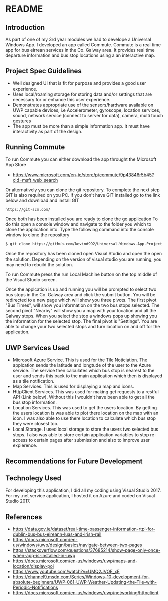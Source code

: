 # README

## Introduction
As part of one of my 3rd year modules we had to develope a Universal Windows App. I developed an app called Commute.
Commute is a real time app for bus eirrean services in the Co. Galway area. It provides real time departure information and
bus stop locations using a an interactive map.

## Project Spec Guidelines

- Well designed UI that is fit for purpose and provides a good user experience.
- Uses local/roaming storage for storing data and/or settings that are necessary for or enhance this user experience.
- Demonstrates appropriate use of the sensors/hardware available on UWP capable devices, i.e Accelerometer, gyroscope, location services,
sound, network service (connect to server for data), camera, multi touch gestures
- The app must be more than a simple information app.  It must have interactivity as part of the design.

## Running Commute

To run Commute you can either download the app throught the Microsoft App Store

- https://www.microsoft.com/en-ie/store/p/commute/9p43846r5b45?cid=msft_web_search

Or alternatively you can clone the git repository. To complete the next step GIT is also required on you PC. If you don't have GIT installed go to the link below and download and install GIT

    https://git-scm.com/

Once both has been installed you are ready to clone the go application
To do this open a console window and navigate to the folder you which to clone the application into.
Type the following command into the console window to clone the repository
```sh
$ git clone https://github.com/kevind992/Universal-Windows-App-Project.git
```  
Once the repository has been cloned open Visual Studio and open the open the solution. Depending on the version of visual studio you are running, you may need to rebuild the solution. 

To run Commute press the run Local Machine button on the top middle of the Visual Studio screen. 

Once the applcation is up and running you will be prompted to select two bus stops in the Co. Galway area and click the submit button.
You will be redirected to a new page which will show you three pivots. The first pivot "Bus Times", will show you information on the two bus stops selected. The second pivot "Nearby" will show you a map with your location and all the Galway stops. When you select the stop a windows pops up showing you the information for the selected stop. The final pivot is "Settings". You are able to change your two selected stops and turn location on and off for the application.

## UWP Services Used
- Microsoft Azure Service. This is used for the Tile Noticiation. The applcation sends the latitude and longtude of the user to the Azure service. The service then calculates which bus stop is nearest to the user and sends this back to the main application which then is displayed as a tile notification.
- Map Services. This is used for displaying a map and icons. 
- HttpClient Services. This was used for making get requests to a restful API (Link below). Without this I wouldn't have been able to get all the bus stop information. 
- Location Services. This was used to get the users location. By getting the users location is was able to plot there location on the map with an icon. I was also able to use there location to calculate which bus stop they were closest too.
- Local Storage. I used local storage to store the users two selected bus stops. I also was able to store certain application variables to stop re-access to certain pages after submission and also to improve user expierence.   
## Recommendations for Future Development

## Technolegy Used
For developing this application, I did all my coding using Visual Studio 2017.
For my .net service application, I hosted it on Azure and coded on Visual Studio 2017.
## References
- https://data.gov.ie/dataset/real-time-passenger-information-rtpi-for-dublin-bus-bus-eireann-luas-and-irish-rail
- https://docs.microsoft.com/en-us/windows/uwp/design/basics/navigate-between-two-pages
- https://stackoverflow.com/questions/37685214/show-page-only-once-when-app-is-installed-in-uwp
- https://docs.microsoft.com/en-us/windows/uwp/maps-and-location/display-poi
- https://www.youtube.com/watch?v=UMQ2JVOE_xE
- https://channel9.msdn.com/Series/Windows-10-development-for-absolute-beginners/UWP-061-UWP-Weather-Updating-the-Tile-with-Periodic-Notifications
- https://docs.microsoft.com/en-us/windows/uwp/networking/httpclient
